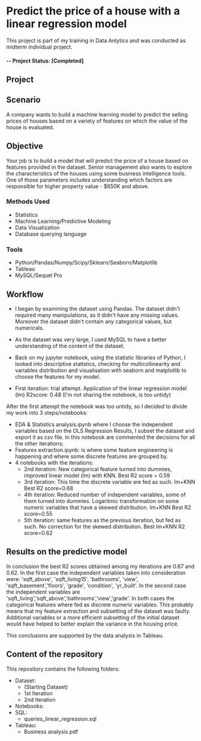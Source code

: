 # Predict the price of a house with a linear regression model

This project is part of my training in Data Anlytics and was conducted as midterm individual project.

#### -- Project Status: [Completed]

## Project 
## Scenario 
A company wants to build a machine learning model to predict the selling prices of houses based on a variety of features on which the value of the house is evaluated.

## Objective 
Your job is to build a model that will predict the price of a house based on features provided in the dataset. 
Senior management also wants to explore the characteristics of the houses using some business intelligence tools. 
One of those parameters includes understanding which factors are responsible for higher property value - $650K and above.


### Methods Used
* Statistics
* Machine Learning/Predictive Modeling
* Data Visualization
* Database querying language

### Tools 
* Python/Pandas/Numpy/Scipy/Sklearn/Seaborn/Matplotlib
* Tableau 
* MySQL/Sequel Pro

## Workflow
- I began by examining the dataset using Pandas. The dataset didn't required many manipulations, as it didn't have any missing values. Moreover the dataset didn't contain any categorical values, but numericals.
- As the dataset was very large, I used MySQL to have a better understanding of the content of the dataset. 
- Back on my jupyter notebook, using the statistic libraries of Python, I looked into descriptive statistics, checking for multicollinearity and variables distribution and visualisation with seaborn and matplotlib to choose the features for my model.

- First iteration: trial attempt. Application of the linear regression model (lm) R2score: 0.48 (I'm not sharing the notebook, is too untidy)

After the first attempt the notebook was too untidy, so I decided to divide my work into 3 steps/notebooks:
- EDA & Statistics analysis.ipynb where I choose the independent variables based on the OLS Regression Results, I subset the dataset and export it as csv file. In this notebook are commented the decisions for all the other iterations;
- Features extraction.ipynb: is where some feature engineering is happening and where some discrete features are grouped by. 
- 4 notebooks with the iterations:
   - 2nd iteration: New categorical feature turned into dummies, improved linear model (lm) with KNN. Best R2 score = 0.59
   - 3rd iteration: This time the discrete variable are fed as such. lm+KNN Best R2 score=0.68
   - 4th iteration: Reduced number of independent variables, some of them turned into dummies. Logaritmic transformation on some numeric variables that have a skewed distribution. lm+KNN Best R2 score=0.55
   - 5th iteration: same features as the previous iteration, but fed as such. No correction for the skewed distribution. Best lm+KNN R2 score=0.62


## Results on the predictive model

In conclusion the best R2 scores obtained among my iterations are 0.67 and 0.62. 
In the first case the independent variables taken into consideration were: 'sqft_above', 'sqft_living15', 'bathrooms', 'view', 'sqft_basement','floors', 'grade', 'condition', 'yr_built'. 
In the second case the independent variables are 'sqft_living','sqft_above','bathrooms','view','grade'.
In both cases the categorical features where fed as discrete numeric variables. This probably means that my feature extraction and subsetting of the dataset was faulty. 
Additional variables or a more efficient subsetting of the initial dataset would have helped to better explain the variance in the housing price.

This conclusions are supported by the data analysis in Tableau. 

## Content of the repository
This repository contains the following folders:

- Dataset:
   - (Starting Dataset)
   - 1st Iteration
   - 2nd Iteration 
- Notebooks:
- SQL:
  - queries_linear_regression.sql 
- Tableau:
  - Business analysis.pdf
